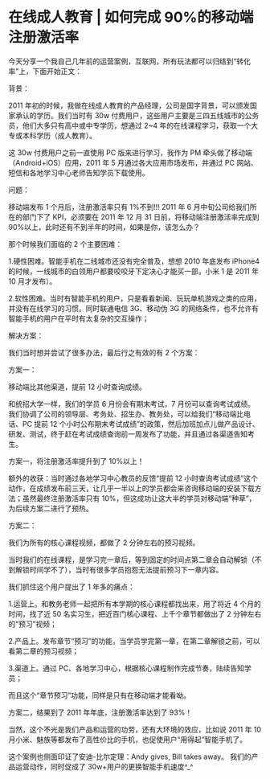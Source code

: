# 在线成人教育 | 如何完成 90%的移动端注册激活率

今天分享一个我自己几年前的运营案例，互联网，所有玩法都可以归结到“转化率”上，下面开始正文：

背景：

2011 年初的时候，我做在线成人教育的产品经理，公司是国字背景，可以颁发国家承认的学历。我们当时有 30w 付费用户，这些用户主要是三四五线城市的公务员，他们大多只有高中或中专学历，想通过 2~4 年的在线课程学习，获取一个大专或本科学历（成人教育）。

这 30w 付费用户之前一直使用 PC 版来进行学习，我作为 PM 牵头做了移动端（Android+iOS）应用，2011 年 5 月通过各大应用市场发布，并通过 PC 网站、短信和各地学习中心老师告知学员下载使用。

问题：

移动端发布 1 个月后，注册激活率只有 1%不到!!!
2011 年 6 月中旬公司给我们所在的部门下了 KPI，必须要在 2011 年 12 月 31 日前，将移动端注册激活率完成到 90%以上，此时还有不到半年的时间，如果是你，该怎么办？

那个时候我们面临的 2 个主要困难：

1.硬性困难。智能手机在二线城市还没有完全普及，想想 2010 年底发布 iPhone4 的时候，一线城市的白领用户都要咬咬牙下定决心才能买一部，小米 1 是 2011 年 10 月才发布）。

2.软性困难。当时有智能手机的用户，只是看看新闻、玩玩单机游戏之类的应用，并没有在线学习的习惯。同时联通电信 3G、移动伪 3G 的网络条件，也不允许有智能手机的用户在平时有太复杂的交互操作；

解决方案：

我们当时想并尝试了很多办法，最后行之有效的有 2 个方案：

方案一：

移动端比其他渠道，提前 12 小时查询成绩。

和统招大学一样，我们的学员 6 月份会有期末考试，7 月份可以查询考试成绩。我们协调了公司的领导层、考务处、招生办、教务处，可以给我们“移动端比电话、PC 提前 12 个小时公布期末考试成绩”的政策，然后加班加点儿做产品设计、研发、测试，终于赶在考试成绩查询前一周发布了功能，并且通过各渠道告知考生。

方案一，将注册激活率提升到了 10%以上！

额外的收获：当时通过各地学习中心教员的反馈“提前 12 小时查询考试成绩”这个动作，在成绩发布前三天，让几乎一半以上的学员都会来咨询移动端的安装下载方法；虽然最终注册激活率只有 10%，但这成功让这大半的学员对移动端“种草”，为后续方案二进行了预热。

方案二：

我们为所有的核心课程视频，都做了 2 分钟左右的预习视频。

当时我们的在线课程，是学习完一章后，等到固定的时间点第二章会自动解锁（不到解锁时间学不了），当时有很多学员抱怨无法提前预习下一章内容。

我们抓住这个用户提出了 1 年多的痛点：

1.运营上。和教务老师一起把所有本学期的核心课程都找出来，用了将近 4 个月的时间，找了近 50 名实习生，把近百门核心课程、上千个章节都做出了 2 分钟左右的“预习”视频；

2.产品上。发布章节“预习”的功能，当学员学完第一章，在第二章解锁之前，可以看第二章的预习视频；

3.渠道上。通过 PC、各地学习中心，根据核心课程制作完成节奏，陆续告知学员；

而且这个“章节预习”功能，同样是只有在移动端才能看呦。

方案二，结果到了 2011 年年底，注册激活率达到了 93%！

当然，这个不光是我们产品和运营的功劳，还有大环境的效应，比如说 2011 年 10 月小米、魅族等都发布了高性价比的手机，也促使用户“用得起”智能手机了。

这个案例也侧面印证了安迪-比尔定理：Andy gives, Bill takes away。
我们的产品运营动作，同时促成了 30w+用户的更换智能手机速度^_^